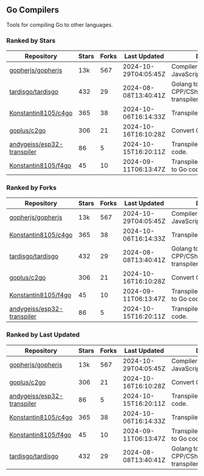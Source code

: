 ## Go Compilers

Tools for compiling Go to other languages.

### Ranked by Stars

| Repository | Stars | Forks | Last Updated | Description | 
|------------|-------|-------|--------------|-------------|
| [gopherjs/gopherjs](https://github.com/gopherjs/gopherjs) | 13k | 567 | 2024-10-29T04:05:45Z |  Compiler from Go to JavaScript. |
| [tardisgo/tardisgo](https://github.com/tardisgo/tardisgo) | 432 | 29 | 2024-08-08T13:40:41Z |  Golang to Haxe to CPP/CSharp/Java/JavaScript transpiler. |
| [Konstantin8105/c4go](https://github.com/Konstantin8105/c4go) | 365 | 38 | 2024-10-06T16:14:33Z |  Transpile C code to Go code. |
| [goplus/c2go](https://github.com/goplus/c2go) | 306 | 21 | 2024-10-16T16:10:28Z |  Convert C code to Go code. |
| [andygeiss/esp32-transpiler](https://github.com/andygeiss/esp32-transpiler) | 86 | 5 | 2024-10-15T16:20:11Z |  Transpile Go into Arduino code. |
| [Konstantin8105/f4go](https://github.com/Konstantin8105/f4go) | 45 | 10 | 2024-09-11T06:13:47Z |  Transpile FORTRAN 77 code to Go code. |

### Ranked by Forks

| Repository | Stars | Forks | Last Updated | Description | 
|------------|-------|-------|--------------|-------------|
| [gopherjs/gopherjs](https://github.com/gopherjs/gopherjs) | 13k | 567 | 2024-10-29T04:05:45Z |  Compiler from Go to JavaScript. |
| [Konstantin8105/c4go](https://github.com/Konstantin8105/c4go) | 365 | 38 | 2024-10-06T16:14:33Z |  Transpile C code to Go code. |
| [tardisgo/tardisgo](https://github.com/tardisgo/tardisgo) | 432 | 29 | 2024-08-08T13:40:41Z |  Golang to Haxe to CPP/CSharp/Java/JavaScript transpiler. |
| [goplus/c2go](https://github.com/goplus/c2go) | 306 | 21 | 2024-10-16T16:10:28Z |  Convert C code to Go code. |
| [Konstantin8105/f4go](https://github.com/Konstantin8105/f4go) | 45 | 10 | 2024-09-11T06:13:47Z |  Transpile FORTRAN 77 code to Go code. |
| [andygeiss/esp32-transpiler](https://github.com/andygeiss/esp32-transpiler) | 86 | 5 | 2024-10-15T16:20:11Z |  Transpile Go into Arduino code. |

### Ranked by Last Updated

| Repository | Stars | Forks | Last Updated | Description | 
|------------|-------|-------|--------------|-------------|
| [gopherjs/gopherjs](https://github.com/gopherjs/gopherjs) | 13k | 567 | 2024-10-29T04:05:45Z |  Compiler from Go to JavaScript. |
| [goplus/c2go](https://github.com/goplus/c2go) | 306 | 21 | 2024-10-16T16:10:28Z |  Convert C code to Go code. |
| [andygeiss/esp32-transpiler](https://github.com/andygeiss/esp32-transpiler) | 86 | 5 | 2024-10-15T16:20:11Z |  Transpile Go into Arduino code. |
| [Konstantin8105/c4go](https://github.com/Konstantin8105/c4go) | 365 | 38 | 2024-10-06T16:14:33Z |  Transpile C code to Go code. |
| [Konstantin8105/f4go](https://github.com/Konstantin8105/f4go) | 45 | 10 | 2024-09-11T06:13:47Z |  Transpile FORTRAN 77 code to Go code. |
| [tardisgo/tardisgo](https://github.com/tardisgo/tardisgo) | 432 | 29 | 2024-08-08T13:40:41Z |  Golang to Haxe to CPP/CSharp/Java/JavaScript transpiler. |

